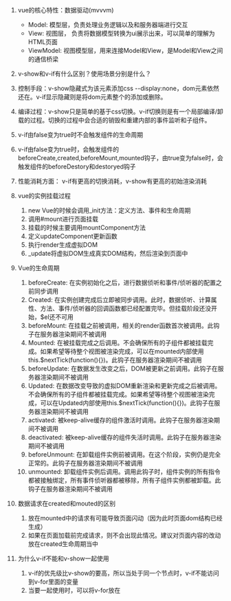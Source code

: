 1. vue的核心特性：数据驱动(mvvvm)
   * Model: 模型层，负责处理业务逻辑以及和服务器端进行交互
   * View: 视图层， 负责将数据模型转换为ui展示出来，可以简单的理解为HTML页面
   * ViewModel: 视图模型层，用来连接Model和View，是Model和View之间的通信桥梁

2.  v-show和v-if有什么区别？使用场景分别是什么？
   1. 控制手段：v-show隐藏式为该元素添加css --display:none，dom元素依然还在。v-if显示隐藏则是将dom元素整个的添加或删除。
   2. 编译过程：v-show只是简单的基于css切换。v-if切换则是有一个局部编译/卸载的过程。切换的过程中会合适的销毁和重建内部的事件监听和子组件。
   3. v-if由false变为true时不会触发组件的生命周期
   4. v-if由false变为true时，会触发组件的beforeCreate,created,beforeMount,mounted钩子，由true变为false时，会触发组件的beforeDestory和destoryed钩子
   5. 性能消耗方面： v-if有更高的切换消耗，v-show有更高的初始渲染消耗

3. vue的实例挂载过程
   1. new Vue的时候会调用_init方法：定义方法、事件和生命周期
   2. 调用#mount进行页面挂载
   3. 挂载的时候主要调用mountComponent方法
   4. 定义updateComponent更新函数
   5. 执行render生成虚拟DOM
   6. _update将虚拟DOM生成真实DOM结构，然后渲染到页面中

4. Vue的生命周期
   1. beforeCreate: 在实例初始化之后，进行数据侦听和事件/侦听器的配置之前同步调用
   2. Created: 在实例创建完成后立即被同步调用。此时，数据侦听、计算属性、方法、事件/侦听器的回调函数都已经配置完毕。但挂载阶段还没开始，$el还不可用
   3. beforeMount: 在挂载之前被调用，相关的render函数首次被调用。此钩子在服务器渲染期间不被调用
   4. Mounted: 在被挂载完成之后调用。不会确保所有的子组件都被挂载完成。如果希望等待整个视图被渲染完成，可以在mounted内部使用this.$nextTick(function(){})。此钩子在服务器渲染期间不被调用
   5. beforeUpdate: 在数据发生改变之后，DOM被更新之前调用。此钩子在服务器渲染期间不被调用
   6. Updated: 在数据改变导致的虚拟DOM重新渲染和更新完成之后被调用。不会确保所有的子组件都被挂载完成。如果希望等待整个视图被渲染完成，可以在Updated内部使用this.$nextTick(function(){})。此钩子在服务器渲染期间不被调用
   7. activated: 被keep-alive缓存的组件激活时调用。此钩子在服务器渲染期间不被调用
   8. deactivated: 被keep-alive缓存的组件失活时调用。此钩子在服务器渲染期间不被调用
   9. beforeUnmount: 在卸载组件实例前被调用。在这个阶段，实例仍是完全正常的。此钩子在服务器渲染期间不被调用
   10. unmounted: 卸载组件实例后调用。调用此钩子时，组件实例的所有指令都被接触绑定，所有事件侦听器都被移除，所有子组件实例都被卸载。此钩子在服务器渲染期间不被调用

5. 数据请求在created和mouted的区别
   1. 放在mounted中的请求有可能导致页面闪动（因为此时页面dom结构已经生成）
   2. 如果在页面加载前完成请求，则不会出现此情况。建议对页面内容的改动放在created生命周期当中

6. 为什么v-if不能和v-show一起使用
   1. v-if的优先级比v-show的要高，所以当处于同一个节点时，v-if不能访问到v-for里面的变量
   2. 当要一起使用时，可以将v-for放在<template>标签中，然后子节点放入v-if

7. SPA首屏加载速度慢怎么解决
   1. 首屏加载是什么？ 浏览器从响应用户输入网址地址，到首屏内容渲染完成的时间，此时整个网页不一定要全部渲染完成，但必要的内容需要展示出来
   2. 加载慢的原因有那些？
      1. 网络延时问题
      2. 资源文件体积是否过大
      3. 资源是否重复发送请求去加载
      4. 加载脚本的时候，渲染内容堵塞了
   3. 几种优化方式
      1. 减小入口文件体积
      2. 静态资源本地缓存
      3. ui框架按需加载
      4. 图片资源压缩
      5. 配置CodeSplitting
      6. 使用ssr服务端渲染

8. 为什么data属性是一个函数而不是一个对象？
   1. 组件实例对象data必须为函数，目的是为了防止多个组件实例对象之间共用一个data，产生数据污染。
   2. 采用函数的形式，initData时会将其作为工厂函数都会返回全新data对象

9. 动态给vue的data添加一个新的属性时会发生什么？怎样解决？
   1. 如果为对象添加少量的新属性，可以直接采用Vue.set()
   2. 如果需要为新对象添加大量的新属性，则通过Object.assign()创建新对象

10. watch和computed的区别
   1. computed是计算属性，计算属性的返回值，可以直接使用；watch是监听器，监听某个值发生变化然后执行对应的回调函数
	2. computed中所依赖的属性值没有变化的时候，就不会再计算，而是直接使用之前的值。
	3. computed默认第一次加载的时候就开始监听；watch默认第一次加载不做监听
	4. computed必须有return，而watch没有
	5. 使用场景： computed可以用在当一个值受多个属性影响的时候-->购物车商品结算, watch----当一条数据影响多条数据的时候-->搜索框。
   
